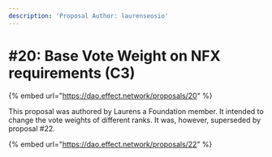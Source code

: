 ```yaml
---
description: 'Proposal Author: laurenseosio'
---
```


# #20: Base Vote Weight on NFX requirements (C3)



{% embed url="https://dao.effect.network/proposals/20" %}

This proposal was authored by Laurens a Foundation member. It intended to change the vote weights of different ranks. It was, however, superseded by proposal #22.

{% embed url="https://dao.effect.network/proposals/22" %}

